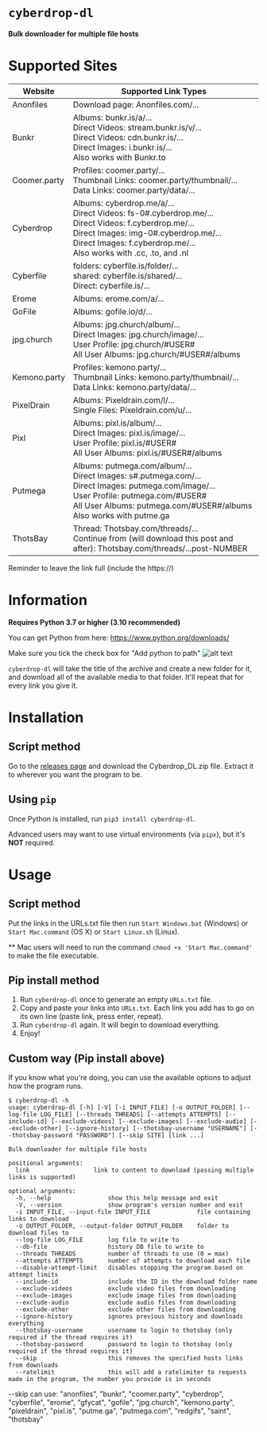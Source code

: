 # `cyberdrop-dl`
**Bulk downloader for multiple file hosts**

# Supported Sites

| Website      | Supported Link Types                                                                                                                                                                                                                   |
|--------------|----------------------------------------------------------------------------------------------------------------------------------------------------------------------------------------------------------------------------------------|
| Anonfiles    | Download page: Anonfiles.com/...                                                                                                                                                                                                       |
| Bunkr        | Albums: bunkr.is/a/... <br> Direct Videos: stream.bunkr.is/v/... <br> Direct Videos: cdn.bunkr.is/... <br> Direct Images: i.bunkr.is/... <br> Also works with Bunkr.to                                                                 |
| Coomer.party | Profiles: coomer.party/... <br> Thumbnail Links: coomer.party/thumbnail/... <br> Data Links: coomer.party/data/...                                                                                                                     | 
| Cyberdrop    | Albums: cyberdrop.me/a/... <br> Direct Videos: fs-0#.cyberdrop.me/... <br> Direct Videos: f.cyberdrop.me/... <br> Direct Images: img-0#.cyberdrop.me/... <br> Direct Images: f.cyberdrop.me/... <br> Also works with .cc, .to, and .nl |
| Cyberfile    | folders: cyberfile.is/folder/... <br> shared: cyberfile.is/shared/... <br> Direct: cyberfile.is/...                                                                                                                                    | 
| Erome        | Albums: erome.com/a/...                                                                                                                                                                                                                |
| GoFile       | Albums: gofile.io/d/...                                                                                                                                                                                                                |
| jpg.church   | Albums: jpg.church/album/... <br> Direct Images: jpg.church/image/... <br> User Profile: jpg.church/#USER# <br> All User Albums: jpg.church/#USER#/albums                                                                              |
| Kemono.party | Profiles: kemono.party/... <br> Thumbnail Links: kemono.party/thumbnail/... <br> Data Links: kemono.party/data/...                                                                                                                     |
| PixelDrain   | Albums: Pixeldrain.com/l/... <br> Single Files: Pixeldrain.com/u/...                                                                                                                                                                   |
| Pixl         | Albums: pixl.is/album/... <br> Direct Images: pixl.is/image/...  <br> User Profile: pixl.is/#USER# <br> All User Albums: pixl.is/#USER#/albums                                                                                         |
| Putmega      | Albums: putmega.com/album/... <br> Direct Images: s#.putmega.com/... <br> Direct Images: putmega.com/image/... <br> User Profile: putmega.com/#USER# <br> All User Albums: putmega.com/#USER#/albums <br> Also works with putme.ga     |
| ThotsBay     | Thread: Thotsbay.com/threads/...  <br> Continue from (will download this post and after): Thotsbay.com/threads/...post-NUMBER                                                                                                          | 

Reminder to leave the link full (include the https://)

# Information

**Requires Python 3.7 or higher (3.10 recommended)**

You can get Python from here: https://www.python.org/downloads/

Make sure you tick the check box for "Add python to path"
![alt text](https://simp2.jpg.church/PATHe426c23371048def.png)

`cyberdrop-dl` will take the title of the archive and create a new folder for it, and download all of the available media to that folder.
It'll repeat that for every link you give it.

# Installation

## Script method
Go to the [releases page](https://github.com/Jules-WinnfieldX/CyberDropDownloader/releases) and download the Cyberdrop_DL.zip file. Extract it to wherever you want the program to be.
## Using `pip`
Once Python is installed, run `pip3 install cyberdrop-dl`.

Advanced users may want to use virtual environments (via `pipx`), but it's **NOT** required.

# Usage

## Script method
Put the links in the URLs.txt file then run `Start Windows.bat` (Windows) or `Start Mac.command` (OS X) or `Start Linux.sh` (Linux).

** Mac users will need to run the command `chmod +x 'Start Mac.command'` to make the file executable.

## Pip install method
1. Run `cyberdrop-dl` once to generate an empty `URLs.txt` file.
2. Copy and paste your links into `URLs.txt`.
Each link you add has to go on its own line (paste link, press enter, repeat).
3. Run `cyberdrop-dl` again.
It will begin to download everything.
4. Enjoy!

## Custom way (Pip install above)
If you know what you're doing, you can use the available options to adjust how the program runs.
```
$ cyberdrop-dl -h
usage: cyberdrop-dl [-h] [-V] [-i INPUT_FILE] [-o OUTPUT_FOLDER] [--log-file LOG_FILE] [--threads THREADS] [--attempts ATTEMPTS] [--include-id] [--exclude-videos] [--exclude-images] [--exclude-audio] [--exclude-other] [--ignore-history] [--thotsbay-username "USERNAME"] [--thotsbay-password "PASSWORD"] [--skip SITE] [link ...]

Bulk downloader for multiple file hosts

positional arguments:
  link                  link to content to download (passing multiple links is supported)

optional arguments:
  -h, --help                show this help message and exit
  -V, --version             show program's version number and exit
  -i INPUT_FILE, --input-file INPUT_FILE             file containing links to download
  -o OUTPUT_FOLDER, --output-folder OUTPUT_FOLDER    folder to download files to
  --log-file LOG_FILE       log file to write to
  --db-file                 history DB file to write to
  --threads THREADS         number of threads to use (0 = max)
  --attempts ATTEMPTS       number of attempts to download each file
  --disable-attempt-limit   disables stopping the program based on attempt limits
  --include-id              include the ID in the download folder name
  --exclude-videos          exclude video files from downloading
  --exclude-images          exclude image files from downloading
  --exclude-audio           exclude audio files from downloading
  --exclude-other           exclude other files from downloading
  --ignore-history          ignores previous history and downloads everything
  --thotsbay-username       username to login to thotsbay (only required if the thread requires it)
  --thotsbay-password       password to login to thotsbay (only required if the thread requires it)
  --skip                    this removes the specified hosts links from downloads
  --ratelimit               this will add a ratelimiter to requests made in the program, the number you provide is in seconds
```
--skip can use: "anonfiles", "bunkr", "coomer.party", "cyberdrop", "cyberfile",
        "erome", "gfycat", "gofile", "jpg.church", "kemono.party",
        "pixeldrain", "pixl.is", "putme.ga", "putmega.com", "redgifs",
        "saint", "thotsbay"

